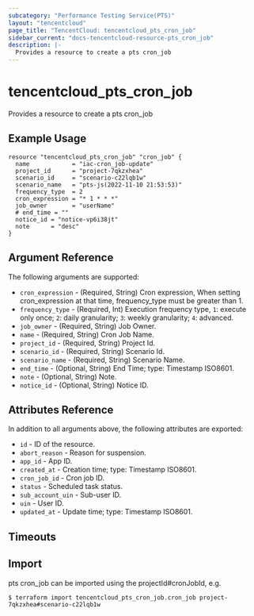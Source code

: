 ```yaml
---
subcategory: "Performance Testing Service(PTS)"
layout: "tencentcloud"
page_title: "TencentCloud: tencentcloud_pts_cron_job"
sidebar_current: "docs-tencentcloud-resource-pts_cron_job"
description: |-
  Provides a resource to create a pts cron_job
---
```


# tencentcloud_pts_cron_job

Provides a resource to create a pts cron_job

## Example Usage

```hcl
resource "tencentcloud_pts_cron_job" "cron_job" {
  name            = "iac-cron_job-update"
  project_id      = "project-7qkzxhea"
  scenario_id     = "scenario-c22lqb1w"
  scenario_name   = "pts-js(2022-11-10 21:53:53)"
  frequency_type  = 2
  cron_expression = "* 1 * * *"
  job_owner       = "userName"
  # end_time = ""
  notice_id = "notice-vp6i38jt"
  note      = "desc"
}
```

## Argument Reference

The following arguments are supported:

* `cron_expression` - (Required, String) Cron expression, When setting cron_expression at that time, frequency_type must be greater than 1.
* `frequency_type` - (Required, Int) Execution frequency type, `1`: execute only once; `2`: daily granularity; `3`: weekly granularity; `4`: advanced.
* `job_owner` - (Required, String) Job Owner.
* `name` - (Required, String) Cron Job Name.
* `project_id` - (Required, String) Project Id.
* `scenario_id` - (Required, String) Scenario Id.
* `scenario_name` - (Required, String) Scenario Name.
* `end_time` - (Optional, String) End Time; type: Timestamp ISO8601.
* `note` - (Optional, String) Note.
* `notice_id` - (Optional, String) Notice ID.

## Attributes Reference

In addition to all arguments above, the following attributes are exported:

* `id` - ID of the resource.
* `abort_reason` - Reason for suspension.
* `app_id` - App ID.
* `created_at` - Creation time; type: Timestamp ISO8601.
* `cron_job_id` - Cron job ID.
* `status` - Scheduled task status.
* `sub_account_uin` - Sub-user ID.
* `uin` - User ID.
* `updated_at` - Update time; type: Timestamp ISO8601.


## Timeouts

<no value>


## Import

pts cron_job can be imported using the projectId#cronJobId, e.g.
```
$ terraform import tencentcloud_pts_cron_job.cron_job project-7qkzxhea#scenario-c22lqb1w
```

